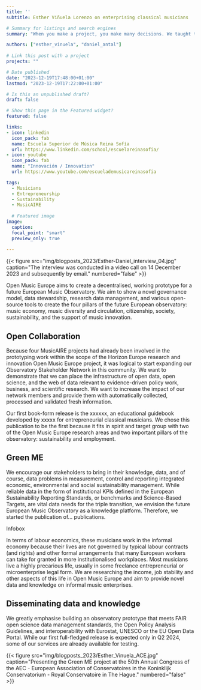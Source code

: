 ```yaml
---
title: ''
subtitle: Esther Viñuela Lorenzo on enterprising classical musicians

# Summary for listings and search engines
summary: "When you make a project, you make many decisions. We taught them that they should be conscious about the planet with every decision they make."

authors: ["esther_vinuela", "daniel_antal"]
 
# Link this post with a project
projects: ""

# Date published
date: "2023-12-19T17:48:00+01:00"
lastmod: "2023-12-19T17:22:00+01:00"

# Is this an unpublished draft?
draft: false

# Show this page in the Featured widget?
featured: false

links:
- icon: linkedin
  icon_pack: fab
  name: Escuela Superior de Música Reina Sofía
  url: https://www.linkedin.com/school/escuelareinasofia/
- icon: youtube
  icon_pack: fab
  name: "Innovación / Innovation"
  url: https://www.youtube.com/escuelademusicareinasofia

tags:
  - Musicians
  - Entrepreneurship
  - Sustainability
  - MusicAIRE
  
  # Featured image
image:
  caption: 
  focal_point: "smart"
  preview_only: true
  
---
```


<td style="text-align: center;">{{< figure src="img/blogposts_2023/Esther-Daniel_interview_04.jpg" caption="The interview was conducted in a video call on 14 December 2023 and subsequently by email." numbered="false" >}}</td>


Open Music Europe aims to create a decentralised, working prototype for a future European Music Observatory. We aim to show a novel governance model, data stewardship, research data management, and various open-source tools to create the four pillars of the future European observatory: music economy, music diversity and circulation, citizenship, society, sustainability, and the support of music innovation.

## Open Collaboration
Because four MusicAIRE projects had already been involved in the prototyping work within the scope of the Horizon Europe research and innovation Open Music Europe project, it was logical to start expanding our Observatory Stakeholder Network in this community. We want to demonstrate that we can place the infrastructure of open data, open science, and the web of data relevant to evidence-driven policy work, business, and scientific research. We want to increase the impact of our network members and provide them with automatically collected, processed and validated fresh information.

Our first book-form release is the xxxxxx, an educational guidebook developed by xxxxx for entrepreneurial classical musicians. We chose this publication to be the first because it fits in spirit and target group with two of the Open Music Europe research areas and two important pillars of the observatory: sustainability and employment. 

## Green ME
We encourage our stakeholders to bring in their knowledge, data, and of course, data problems in measurement, control and reporting integrated economic, environmental and social sustainability management. While reliable data in the form of institutional KPIs defined in the European Sustainability Reporting Standards, or benchmarks and Science-Based Targets, are vital data needs for the triple transition, we envision the future European Music Observatory as a knowledge platform. Therefore, we started the publication of… publications. 

Infobox

In terms of labour economics, these musicians work in the informal economy because their lives are not governed by typical labour contracts (and rights) and other formal arrangements that many European workers can take for granted in more institutionalised workplaces. Most musicians live a highly precarious life, usually in some freelance entrepreneurial or microenterprise legal form. We are researching the income, job stability and other aspects of this life in Open Music Europe and aim to provide novel data and knowledge on informal music enterprises.

## Disseminating data and knowledge

We greatly emphasise building an observatory prototype that meets FAIR open science data management standards, the Open Policy Analysis Guidelines, and interoperability with Eurostat, UNESCO or the EU Open Data Portal. While our first full-fledged release is expected only in Q2 2024, some of our services are already available for testing.


<td style="text-align: center;">{{< figure src="img/blogposts_2023/Esther_Vinuela_ACE.jpg" caption="Presenting the Green ME project at the 50th Annual Congress of the AEC - European Association of Conservatoires in the Koninklijk Conservatorium - Royal Conservatoire in The Hague." numbered="false" >}}</td>


